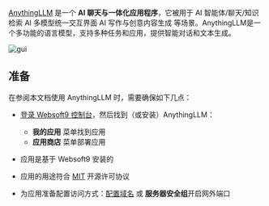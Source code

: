 [AnythingLLM](https://anythingllm.com/) 是一个 **AI 聊天与一体化应用程序**，它被用于 AI 智能体/聊天/知识检索 AI 多模型统一交互界面 AI 写作与创意内容生成  等场景。AnythingLLM是一个多功能的语言模型，支持多种任务和应用，提供智能对话和文本生成。


![gui](http://libs.websoft9.com/Websoft9/DocsPicture/zh/anythingllm/anythingllm-gui-websoft9.png)


## 准备

在参阅本文档使用 AnythingLLM 时，需要确保如下几点：

- [登录 Websoft9 控制台](./login-console)，然后找到（或安装）AnythingLLM：
  - **我的应用** 菜单找到应用 
  - **应用商店** 菜单部署应用

- 应用是基于 Websoft9 安装的


- 应用的用途符合 [MIT](https://opensource.org/licenses/MIT) 开源许可协议


- 为应用准备配置访问方式：[配置域名](./domain-set) 或 **服务器安全组**开启网外端口